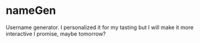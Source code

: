 # nameGen
Username generator. I personalized it for my tasting but I will make it more interactive I promise, maybe tomorrow?
